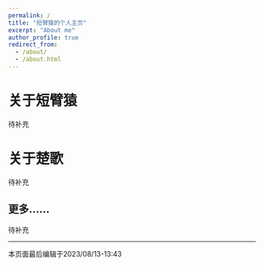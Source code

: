 ```yaml
---
permalink: /
title: "短臂猿的个人主页"
excerpt: "About me"
author_profile: true
redirect_from: 
  - /about/
  - /about.html
---
```


关于短臂猿
======
待补充

关于楚歌
======
待补充

更多……
------
待补充

------
本页面最后编辑于2023/08/13-13:43
